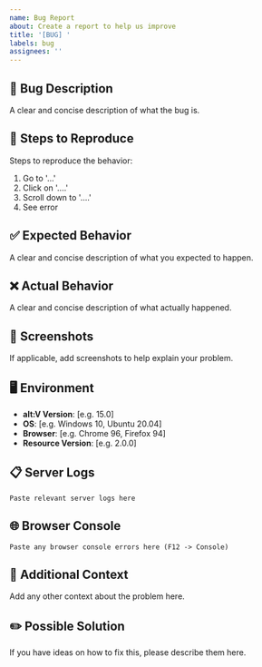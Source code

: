 ```yaml
---
name: Bug Report
about: Create a report to help us improve
title: '[BUG] '
labels: bug
assignees: ''
---
```


## 🐛 Bug Description
A clear and concise description of what the bug is.

## 🔄 Steps to Reproduce
Steps to reproduce the behavior:
1. Go to '...'
2. Click on '....'
3. Scroll down to '....'
4. See error

## ✅ Expected Behavior
A clear and concise description of what you expected to happen.

## ❌ Actual Behavior
A clear and concise description of what actually happened.

## 📸 Screenshots
If applicable, add screenshots to help explain your problem.

## 🖥️ Environment
- **alt:V Version**: [e.g. 15.0]
- **OS**: [e.g. Windows 10, Ubuntu 20.04]
- **Browser**: [e.g. Chrome 96, Firefox 94]
- **Resource Version**: [e.g. 2.0.0]

## 📋 Server Logs
```
Paste relevant server logs here
```

## 🌐 Browser Console
```
Paste any browser console errors here (F12 -> Console)
```

## 📝 Additional Context
Add any other context about the problem here.

## ✏️ Possible Solution
If you have ideas on how to fix this, please describe them here. 